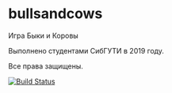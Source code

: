 # bullsandcows
Игра Быки и Коровы

Выполнено студентами СибГУТИ в 2019 году.

Все права защищены.

[![Build Status](https://travis-ci.org/MarkendroiD/bullsandcows.svg?branch=master)](https://travis-ci.org/MarkendroiD/bullsandcows)

